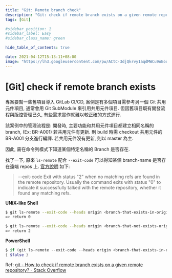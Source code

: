 ```yaml
---
title: "Git: Remote branch check"
description: "Git: check if remote branch exists on a given remote repository"
tags: [Git]

#sidebar_position: 1
#sidebar_label: Easy
#sidebar_class_name: green

hide_table_of_contents: true

date: 2021-04-12T15:13:11+08:00
image: "https://lh3.googleusercontent.com/pw/ACtC-3djQkrvy1aqdMWCu9oEoqndQVIiLE9G5ZtlbDehi8_UcJ9pYib4aWForkHYHSu1voqdKMnCowTwGh1MXSnGeNrFwXRaOUCMD8s4rCZ4IuzWXIZ2khQ8KiJyT6SYlbLrnYYqONwaPZxlR8rReuWWMO7SYw=w8000-no?authuser=0"
---
```


[Git] check if remote branch exists
===================================

專案要幫一些舊項目導入 GitLab CI/CD, 
案例是有多個項目需參考另一個 Git 共用元件項目, 通常會用 Git SubModule 來引用共用元件項目.
但因舊項目既有開發流程與版控管理已久, 有些需求實作就難以較正確的方式進行.

該案例中的管理流程是: 開發時, 主要功能和共用元件項目都建立相同名稱的 branch, (Ex: BR-A001)
若共用元件有更新. 則 build 時需 checkout 共用元件的 BR-A001 分支進行編譯.
若共用元件沒有更新, 則以 master 為主.

因此, 需在命令列模式下知道某個特定名稱的 Branch 是否存在.

找了一下, 原來 `ls-remote` 配合 `--exit-code` 可以得知某個 branch-name 是否存在遠端 repos 上.
[官方說明](https://git-scm.com/docs/git-ls-remote) 如下:

>   --exit-code
>   Exit with status "2" when no matching refs are found in the remote repository. Usually the command exits with status "0" to indicate it successfully talked with the remote repository, whether it found any matching refs.

__UNiX-like Shell__

``` bash
$ git ls-remote --exit-code --heads origin <branch-that-exists-in-origin>
=> return 0

$ git ls-remote --exit-code --heads origin <branch-that-not-exists-origin>
=> return 2
```

__PowerShell__

``` powershell
$ if (git ls-remote --exit-code --heads origin <branch-that-exists-in-origin>) { $true } else 
{ $false }
```

Ref: [git - How to check if remote branch exists on a given remote repository? - Stack Overflow](https://stackoverflow.com/questions/8223906/how-to-check-if-remote-branch-exists-on-a-given-remote-repository)
